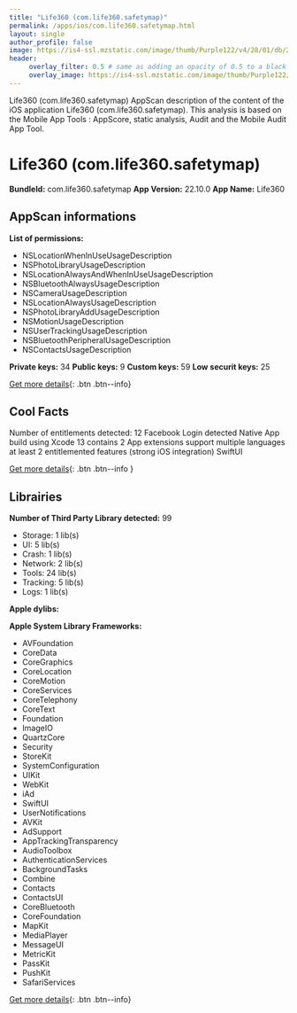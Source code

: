 ```yaml
---
title: "Life360 (com.life360.safetymap)"
permalink: /apps/ios/com.life360.safetymap.html
layout: single
author_profile: false
image: https://is4-ssl.mzstatic.com/image/thumb/Purple122/v4/28/01/db/2801db41-b31b-2bba-f3e4-c3bb1c53cb26/AppIcon-1x_U007emarketing-0-7-0-85-220.png/512x512bb.jpg
header: 
     overlay_filter: 0.5 # same as adding an opacity of 0.5 to a black background
     overlay_image: https://is4-ssl.mzstatic.com/image/thumb/Purple122/v4/28/01/db/2801db41-b31b-2bba-f3e4-c3bb1c53cb26/AppIcon-1x_U007emarketing-0-7-0-85-220.png/512x512bb.jpg
---
```

Life360 (com.life360.safetymap) AppScan description of the content of the iOS application Life360 (com.life360.safetymap). This analysis is based on the Mobile App Tools : AppScore, static analysis, Audit and the Mobile Audit App Tool.

# Life360 (com.life360.safetymap)

**BundleId:** com.life360.safetymap
**App Version:** 22.10.0
**App Name:** Life360


## AppScan informations 

**List of permissions:** 
- NSLocationWhenInUseUsageDescription
- NSPhotoLibraryUsageDescription
- NSLocationAlwaysAndWhenInUseUsageDescription
- NSBluetoothAlwaysUsageDescription
- NSCameraUsageDescription
- NSLocationAlwaysUsageDescription
- NSPhotoLibraryAddUsageDescription
- NSMotionUsageDescription
- NSUserTrackingUsageDescription
- NSBluetoothPeripheralUsageDescription
- NSContactsUsageDescription
  
  
**Private keys:** 34
**Public keys:** 9
**Custom keys:** 59
**Low securit keys:** 25
  
[Get more details](/pricing.html){: .btn .btn--info}

## Cool Facts

Number of entitlements detected: 12
Facebook Login detected
Native App
build using Xcode 13
contains 2 App extensions
support multiple languages
at least 2 entitlemented features (strong iOS integration)
SwiftUI
  
[Get more details](/pricing.html){: .btn .btn--info }

## Librairies 
**Number of Third Party Library detected:** 99
- Storage: 1 lib(s)
- UI: 5 lib(s)
- Crash: 1 lib(s)
- Network: 2 lib(s)
- Tools: 24 lib(s)
- Tracking: 5 lib(s)
- Logs: 1 lib(s)


**Apple dylibs:**


**Apple System Library Frameworks:**
- AVFoundation
- CoreData
- CoreGraphics
- CoreLocation
- CoreMotion
- CoreServices
- CoreTelephony
- CoreText
- Foundation
- ImageIO
- QuartzCore
- Security
- StoreKit
- SystemConfiguration
- UIKit
- WebKit
- iAd
- SwiftUI
- UserNotifications
- AVKit
- AdSupport
- AppTrackingTransparency
- AudioToolbox
- AuthenticationServices
- BackgroundTasks
- Combine
- Contacts
- ContactsUI
- CoreBluetooth
- CoreFoundation
- MapKit
- MediaPlayer
- MessageUI
- MetricKit
- PassKit
- PushKit
- SafariServices


  
[Get more details](/pricing.html){: .btn .btn--info}

